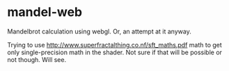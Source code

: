 mandel-web
==========

Mandelbrot calculation using webgl.  Or, an attempt at it anyway.

Trying to use http://www.superfractalthing.co.nf/sft_maths.pdf math to get only
single-precision math in the shader.  Not sure if that will be possible or not
though.  Will see.
